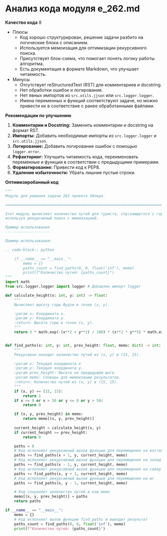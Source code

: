 # Анализ кода модуля e_262.md

**Качество кода**
8
- Плюсы
    - Код хорошо структурирован, решение задачи разбито на логические блоки с описанием.
    - Используется мемоизация для оптимизации рекурсивного поиска.
    - Присутствует блок-схема, что помогает понять логику работы алгоритма.
    - Есть документация в формате Markdown, что улучшает читаемость.
- Минусы
    - Отсутствует reStructuredText (RST) для комментариев и docstring.
    - Нет обработки ошибок и логирования.
    - Нет явных импортов из `src.utils.jjson` или `src.logger.logger`.
    - Имена переменных и функций соответствуют задаче, но можно привести их в соответствие с ранее обработанными файлами.

**Рекомендации по улучшению**

1.  **Комментарии и Docstring:** Заменить комментарии и docstring на формат RST.
2.  **Импорты:** Добавить необходимые импорты из `src.logger.logger` и `src.utils.jjson`.
3.  **Логирование:** Добавить логирование ошибок с помощью `logger.error`.
4.  **Рефакторинг:** Улучшить читаемость кода, переименовать переменные и функции в соответствии с предыдущими примерами.
5. **Форматирование:** Привести код к PEP8.
6.  **Удаление избыточности:** Убрать лишние пустые строки.

**Оптимизиробанный код**
```python
"""
Модуль для решения задачи 262 проекта Эйлера.

=========================================================================================

Этот модуль вычисляет количество путей для туриста, спускающегося с горы Фудзи,
используя рекурсивный поиск с мемоизацией.

Пример использования
--------------------

Пример использования:

.. code-block:: python

    if __name__ == "__main__":
        memo = {}
        paths_count = find_paths(0, 0, float('inf'), memo)
        print(f"Количество путей: {paths_count}")
"""
import math
from src.logger.logger import logger # Добавлен импорт logger

def calculate_height(x: int, y: int) -> float:
    """
    Вычисляет высоту горы Фудзи в точке (x, y).

    :param x: Координата x.
    :param y: Координата y.
    :return: Высота горы в точке (x, y).
    """
    return 3 * math.exp(-(x**2 + y**2) / 100) * (x**2 * y**5) * math.exp(-(x**2 + y**2) / 100)


def find_paths(x: int, y: int, prev_height: float, memo: dict) -> int:
    """
    Рекурсивно находит количество путей из (x, y) в (15, 15).

    :param x: Текущая координата x.
    :param y: Текущая координата y.
    :param prev_height: Высота на предыдущем шаге.
    :param memo: Словарь для мемоизации результатов.
    :return: Количество путей из (x, y) в (15, 15).
    """
    if (x, y) == (15, 15):
        return 1
    if x <= 0 or x > 50 or y <= 0 or y > 50:
        return 0

    if (x, y, prev_height) in memo:
        return memo[(x, y, prev_height)]
    
    current_height = calculate_height(x, y)
    if current_height >= prev_height:
        return 0

    paths = 0
    # Код исполняет рекурсивный вызов функции для перемещения на восток
    paths += find_paths(x + 1, y, current_height, memo)  
    # Код исполняет рекурсивный вызов функции для перемещения на запад
    paths += find_paths(x - 1, y, current_height, memo)  
    # Код исполняет рекурсивный вызов функции для перемещения на север
    paths += find_paths(x, y + 1, current_height, memo)  
    # Код исполняет рекурсивный вызов функции для перемещения на юг
    paths += find_paths(x, y - 1, current_height, memo)  

    # Код сохраняет количество путей в кэш memo
    memo[(x, y, prev_height)] = paths
    return paths

if __name__ == "__main__":
    memo = {}
    # Код исполняет вызов функции find_paths и выводит результат
    paths_count = find_paths(0, 0, float('inf'), memo)
    print(f"Количество путей: {paths_count}")
```